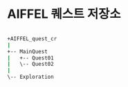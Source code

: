 # AIFFEL 퀘스트 저장소

```bash

+AIFFEL_quest_cr
|
+-- MainQuest
|   +-- Quest01
|   \-- Quest02
|
\-- Exploration

```
